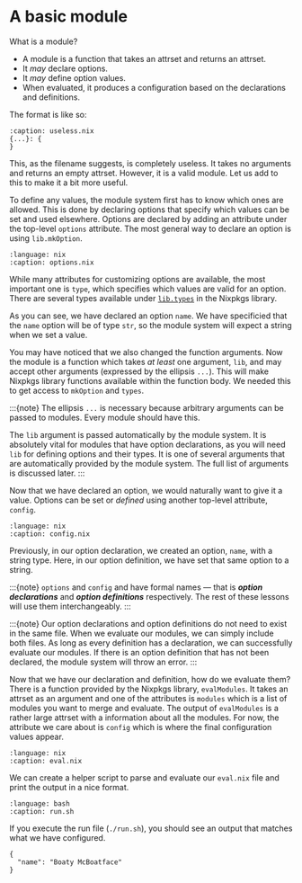 # A basic module

What is a module?

* A module is a function that takes an attrset and returns an attrset.
* It *may* declare options.
* It *may* define option values.
* When evaluated, it produces a configuration based on the declarations and definitions.

The format is like so:

```{code-block} nix
:caption: useless.nix
{...}: {
}
```

This, as the filename suggests, is completely useless.
It takes no arguments and returns an empty attrset.
However, it is a valid module.
Let us add to this to make it a bit more useful.

To define any values, the module system first has to know which ones are allowed.
This is done by declaring options that specify which values can be set and used elsewhere.
Options are declared by adding an attribute under the top-level `options` attribute.
The most general way to declare an option is using `lib.mkOption`.

```{literalinclude} options.nix
:language: nix
:caption: options.nix
```

While many attributes for customizing options are available,
the most important one is `type`,
which specifies which values are valid for an option.
There are several types available under [`lib.types`][option-types-basic] in the Nixpkgs library.

As you can see, we have declared an option `name`.
We have specificied that the `name` option will be of type `str`, so the module system will expect a string when we set a value.

You may have noticed that we also changed the function arguments.
Now the module is a function which takes *at least* one argument, `lib`,
and may accept other arguments (expressed by the ellipsis `...`).
This will make Nixpkgs library functions available within the function body.
We needed this to get access to `mkOption` and `types`.

:::{note}
The ellipsis `...` is necessary because arbitrary arguments can be passed to modules.
Every module should have this.

The `lib` argument is passed automatically by the module system.
It is absolutely vital for modules that have option declarations, as you will need `lib` for defining options and their types.
It is one of several arguments that are automatically provided by the module system.
The full list of arguments is discussed later.
:::

Now that we have declared an option, we would naturally want to give it a value.
Options can be set or *defined* using another top-level attribute, `config`.

```{literalinclude} config.nix
:language: nix
:caption: config.nix
```

Previously, in our option declaration, we created an option, `name`, with a string type.
Here, in our option definition, we have set that same option to a string.

:::{note}
`options` and `config` and have formal names —
that is ***option declarations*** and ***option definitions*** respectively.
The rest of these lessons will use them interchangeably.
:::

:::{note}
Our option declarations and option definitions do not need to exist in the same file.
When we evaluate our modules, we can simply include both files.
As long as every definition has a declaration, we can successfully evaluate our modules.
If there is an option definition that has not been declared, the module system will throw an error.
:::

Now that we have our declaration and definition, how do we evaluate them?
There is a function provided by the Nixpkgs library, `evalModules`.
It takes an attrset as an argument and one of the attributes is `modules` which is a list of modules you want to merge and evaluate.
The output of `evalModules` is a rather large attrset with a information about all the modules.
For now, the attribute we care about is `config` which is where the final configuration values appear.

```{literalinclude} eval.nix
:language: nix
:caption: eval.nix
```

We can create a helper script to parse and evaluate our `eval.nix` file and print the output in a nice format.

```{literalinclude} run.sh
:language: bash
:caption: run.sh
```

If you execute the run file (`./run.sh`), you should see an output that matches what we have configured.

```{code-block}
{
  "name": "Boaty McBoatface"
}
```

[option-types-basic]: https://nixos.org/manual/nixos/stable/#sec-option-types-basic

